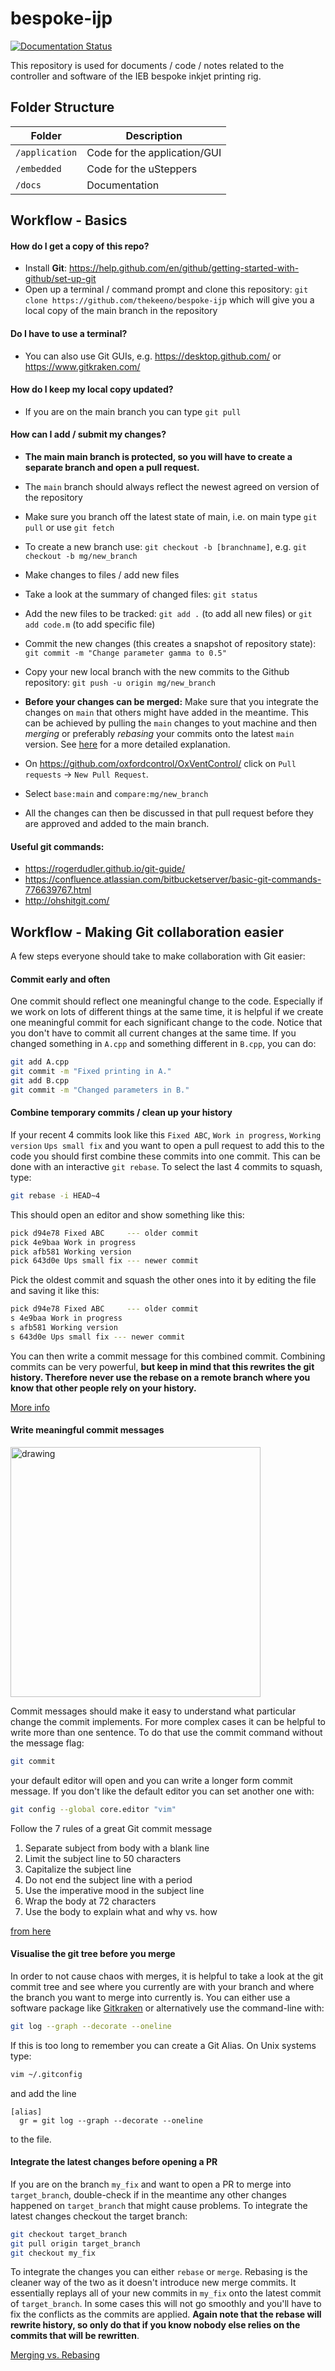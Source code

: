# bespoke-ijp

[![Documentation Status](https://readthedocs.org/projects/bespoke-ijp/badge/?version=latest)](https://bespoke-ijp.readthedocs.io/en/latest/?badge=latest)

This repository is used for documents / code / notes related to the controller and software of the IEB bespoke inkjet printing rig. 
## Folder Structure
| Folder       |  Description  | 
| -------------| -------------|
| `/application`      | Code for the application/GUI |
| `/embedded`      | Code for the uSteppers |
| `/docs`      | Documentation |





## Workflow - Basics 
#### How do I get a copy of this repo?
- Install **Git**: https://help.github.com/en/github/getting-started-with-github/set-up-git
- Open up a terminal / command prompt and clone this repository: `git clone https://github.com/thekeeno/bespoke-ijp` which will give you a local copy of the main branch in the repository

#### Do I have to use a terminal?
- You can also use Git GUIs, e.g. https://desktop.github.com/ or https://www.gitkraken.com/

#### How do I keep my local copy updated?
- If you are on the main branch you can type `git pull`

#### How can I add / submit my changes?
- **The main main branch is protected, so you will have to create a separate branch and open a pull request.**
- The `main` branch should always reflect the newest agreed on version of the repository
- Make sure you branch off the latest state of main, i.e. on main type `git pull` or use `git fetch`
- To create a new branch use: `git checkout -b [branchname]`, e.g. `git checkout -b mg/new_branch`
- Make changes to files / add new files
- Take a look at the summary of changed files: `git status` 
- Add the new files to be tracked: `git add .` (to add all new files) or `git add code.m` (to add specific file)
- Commit the new changes (this creates a snapshot of repository state): `git commit -m "Change parameter gamma to 0.5"`
- Copy your new local branch with the new commits to the Github repository: `git push -u origin mg/new_branch`

- **Before your changes can be merged:** Make sure that you integrate the changes on `main` that others might have added in the meantime. This can be achieved by pulling the `main` changes to yout machine and then *merging* or preferably *rebasing* your commits onto the latest `main` version. See [here](https://gist.github.com/blackfalcon/8428401#keeping-current-with-the-master-branch) for a more detailed explanation.
- On https://github.com/oxfordcontrol/OxVentControl/ click on `Pull requests` -> `New Pull Request`. 
- Select `base:main` and `compare:mg/new_branch`
- All the changes can then be discussed in that pull request before they are approved and added to the main branch.
#### Useful git commands:
- https://rogerdudler.github.io/git-guide/
- https://confluence.atlassian.com/bitbucketserver/basic-git-commands-776639767.html
- http://ohshitgit.com/

## Workflow - Making Git collaboration easier 
A few steps everyone should take to make collaboration with Git easier:

#### Commit early and often
One commit should reflect one meaningful change to the code. Especially if we work on lots of different things at the same time, it is helpful if we create one meaningful commit for each significant change to the code. Notice that you don't have to commit all current changes at the same time. If you changed something in `A.cpp` and something different in `B.cpp`, you can do:
```bash
git add A.cpp
git commit -m "Fixed printing in A."
git add B.cpp
git commit -m "Changed parameters in B."
```
#### Combine temporary commits / clean up your history
If your recent 4 commits look like this `Fixed ABC`, `Work in progress`, `Working version` `Ups small fix` and you want to open a pull request to add this to the code you should first combine these commits into one commit. This can be done with an interactive  `git rebase`. To select the last 4 commits to squash, type:
```bash
git rebase -i HEAD~4
```
This should open an editor and show something like this:
```bash
pick d94e78 Fixed ABC     --- older commit
pick 4e9baa Work in progress
pick afb581 Working version  
pick 643d0e Ups small fix --- newer commit
```
Pick the oldest commit and squash the other ones into it by editing the file and saving it like this:
```bash
pick d94e78 Fixed ABC     --- older commit
s 4e9baa Work in progress
s afb581 Working version  
s 643d0e Ups small fix --- newer commit
```
You can then write a commit message for this combined commit. Combining commits can be very powerful, **but keep in mind that this rewrites the git history. Therefore never use the rebase on a remote branch where you know that other people rely on your history.**

[More info](https://www.internalpointers.com/post/squash-commits-into-one-git)

#### Write meaningful commit messages
<img src="https://imgs.xkcd.com/comics/git_commit_2x.png" alt="drawing" width="400"/>

Commit messages should make it easy to understand what particular change the commit implements. For more complex cases it can be helpful to write more than one sentence. To do that use the commit command without the message flag:
```bash
git commit
```
your default editor will open and you can write a longer form commit message. If you don't like the default editor you can set another one with:
```bash
git config --global core.editor "vim"
```

Follow the 7 rules of a great Git commit message

1. Separate subject from body with a blank line
2. Limit the subject line to 50 characters
3. Capitalize the subject line
4. Do not end the subject line with a period
5. Use the imperative mood in the subject line
6. Wrap the body at 72 characters
7. Use the body to explain what and why vs. how

[from here](https://chris.beams.io/posts/git-commit/)

#### Visualise the git tree before you merge
In order to not cause chaos with merges, it is helpful to take a look at the git commit tree and see where you currently are with your branch and where the branch you want to merge into currently is. You can either use a software package like [Gitkraken](https://www.gitkraken.com/) or alternatively use the command-line with:
```bash
git log --graph --decorate --oneline
```
If this is too long to remember you can create a Git Alias. On Unix systems type:
```bash
vim ~/.gitconfig
```
and add the line
```
[alias]
  gr = git log --graph --decorate --oneline
```
to the file.
#### Integrate the latest changes before opening a PR
If you are on the branch `my_fix` and want to open a PR to merge into `target_branch`, double-check if in the meantime any other changes happened on `target_branch` that might cause problems. To integrate the latest changes checkout the target branch:
```bash
git checkout target_branch
git pull origin target_branch
git checkout my_fix
```
To integrate the changes you can either `rebase` or `merge`. Rebasing is the cleaner way of the two as it doesn't introduce new merge commits. It essentially replays all of your new commits in `my_fix` onto the latest commit of `target_branch`. In some cases this will not go smoothly and you'll have to fix the conflicts as the commits are applied. **Again note that the rebase will rewrite history, so only do that if you know nobody else relies on the commits that will be rewritten**.

[Merging vs. Rebasing](https://www.atlassian.com/git/tutorials/merging-vs-rebasing)

